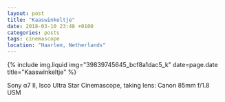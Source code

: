 ```yaml
---
layout: post
title: "Kaaswinkeltje"
date: 2018-03-10 23:48 +0100
categories: posts
tags: cinemascope
location: "Haarlem, Netherlands"
---
```


{% include img.liquid img="39839745645_bcf8a1dac5_k" date=page.date title="Kaaswinkeltje" %}

Sony α7 II, Isco Ultra Star Cinemascope, taking lens: Canon 85mm f/1.8 USM
